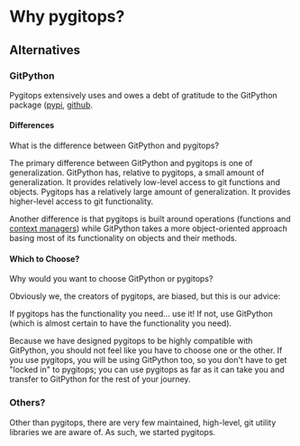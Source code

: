 # Why pygitops?

## Alternatives

### GitPython

Pygitops extensively uses and owes a debt of gratitude to the GitPython package ([pypi](https://pypi.org/project/GitPython/), [github](https://github.com/gitpython-developers/GitPython).

#### Differences

What is the difference between GitPython and pygitops?

The primary difference between GitPython and pygitops is one of generalization.
GitPython has, relative to pygitops, a small amount of generalization. It provides relatively low-level access to git functions and objects.
Pygitops has a relatively large amount of generalization. It provides higher-level access to git functionality.

Another difference is that pygitops is built around operations (functions and [context managers](https://docs.python.org/3/reference/datamodel.html#context-managers)) while
GitPython takes a more object-oriented approach basing most of its functionality on objects and their methods.

#### Which to Choose?

Why would you want to choose GitPython or pygitops?

Obviously we, the creators of pygitops, are biased, but this is our advice:

If pygitops has the functionality you need... use it! If not, use GitPython (which is almost certain to have the functionality you need).

Because we have designed pygitops to be highly compatible with GitPython, you should not feel like you have to choose one or the other.
If you use pygitops, you will be using GitPython too, so you don't have to get "locked in" to pygitops; you can use pygitops as far as it can take you and
transfer to GitPython for the rest of your journey.

### Others?

Other than pygitops, there are very few maintained, high-level, git utility libraries we are aware of. As such, we started pygitops.
